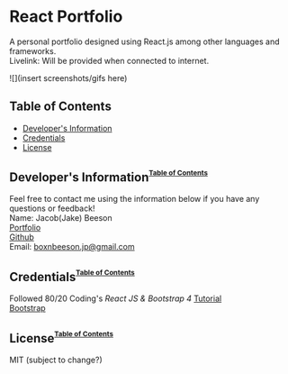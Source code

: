# React Portfolio 
  A personal portfolio designed using React.js among other languages and frameworks.
  <br>
  Livelink: Will be provided when connected to internet.
  
  ![](insert screenshots/gifs here)

  ## <a name="toc">Table of Contents</a>
  * [Developer's Information](#devInfo)
  * [Credentials](#credentials)
  * [License](#license)

  ## <a name="devInfo">Developer's Information</a><sup><sup><sub>[Table of Contents](#toc)</sub></sup></sup>
  Feel free to contact me using the information below if you have any questions or feedback!
  <br>
  Name: Jacob(Jake) Beeson
  <br>
  [Portfolio](https://boxnbeeson.github.io/Portfolio/)
  <br>
  [Github](https://github.com/boxnbeeson)
  <br>
  Email: boxnbeeson.jp@gmail.com

  ## <a name="credentials">Credentials</a><sup><sup><sub>[Table of Contents](#toc)</sub></sup></sup>

  Followed 80/20 Coding's <i>React JS & Bootstrap 4</i> [Tutorial](https://www.youtube.com/watch?v=vD72tRK8mC4&t=1748s)
  <br>
  [Bootstrap](https://getbootstrap.com/docs/5.0/getting-started/introduction/)

  ## <a name="license">License</a><sup><sup><sub>[Table of Contents](#toc)</sub></sup></sup>
  MIT (subject to change?)
